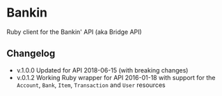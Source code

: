 # Bankin

Ruby client for the Bankin' API (aka Bridge API)

Changelog
---------

* v.1.0.0 Updated for API 2018-06-15 (with breaking changes)
* v.0.1.2 Working Ruby wrapper for API 2016-01-18 with support for the `Account`, `Bank`, `Item`, `Transaction` and `User` resources
